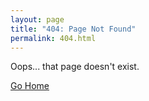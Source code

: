 ```yaml
---
layout: page
title: "404: Page Not Found"
permalink: 404.html
---
```

Oops... that page doesn't exist.

<a href="{{ site.url }}" class="button">Go Home</a>
